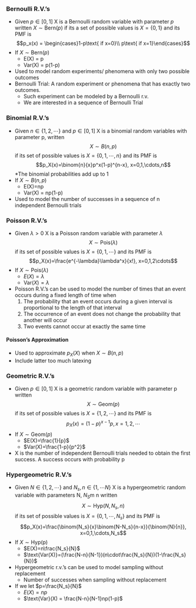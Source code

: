 ### Bernoulli R.V.’s
- Given $p\in[0,1]$ X is a Bernoulli random variable with parameter $p$ written $X\sim\text{Bern}(p)$ if its a set of possible values is $X=\{0,1\}$ and its PMF is $$p_x(x) = \begin{cases}1-p\text{ if x=0}\\ p\text{ if x=1}\end{cases}$$
- If $X\sim\text{Bern}(p)$
	- E(X) = p
	- Var(X) = p(1-p)
- Used to model random experiments/ phenomena with only two possible outcomes
- Bernoulli Trial: A random experiment or phenomena that has exactly two outcomes. 
	- Such experiment can be modeled by a Bernoulli r.v.
	- We are interested in a sequence of Bernoulli Trial

### Binomial R.V.’s
- Given $n\in\{1,2,\cdots\}$ and $p\in[0,1]$ X is a binomial random variables with parameter p, written $$X\sim B(n,p)$$ if its set of possible values is $X=\{0,1,\cdots,n\}$ and its PMF is $$p_X(x)=\binom{n}{x}p^x(1-p)^{n-x}, x=0,1,\cdots,n$$ *The binomial probabilities add up to 1
- If $X\sim B(n,p)$ 
	- E(X)=np
	- Var(X) = np(1-p)
- Used to model the number of successes in a sequence of n independent Bernoulli trials

### Poisson R.V.’s
- Given $\lambda>0$ X is a Poisson random variable with parameter $\lambda$ $$X\sim\text{Pois}(\lambda)$$ if its set of possible values is $X=\{0,1,\cdots\}$ and its PMF is $$p_X(x)=\frac{e^{-\lambda}\lambda^x}{x!}, x=0,1,2\cdots$$
- If $X\sim\text{Pois}(\lambda)$
	- $E(X)=\lambda$
	- $\text{Var}(X)=\lambda$
- Poisson R.V.’s can be used to model the number of times that an event occurs during a fixed length of time when
	1. The probability that an event occurs during a given interval is proportional to the length of that interval
	2. The occurrence of an event does not change the probability that another will occur
	3. Two events cannot occur at exactly the same time

#### Poisson’s Approximation
- Used to approximate $p_X(X)$ when $X\sim B(n,p)$
- Include latter too much latexing

### Geometric R.V.’s
- Given $p\in[0,1]$ X is a geometric random variable with parameter p written $$X\sim\text{Geom}(p)$$ if its set of possible values is $X=\{1,2,\cdots\}$ and its PMF is $$p_X(x)=(1-p)^{x-1}p,x=1,2,\cdots$$
- If $X\sim\text{Geom}(p)$
	- $E(X)=\frac{1}{p}$
	- $Var(X)=\frac{1-p}{p^2}$
- X is the number of independent Bernoulli trials needed to obtain the first success. A success occurs with probability p

### Hypergeometric R.V.’s
- Given $N\in\{1,2,\cdots\}$ and $N_s,n\in\{1,\cdots N\}$ X is a hypergeometric random variable with parameters N, $N_S$m n written $$X\sim\text{Hyp}(N, N_s,n)$$ if its set of possible values is $X=\{0,1,\cdots, N_s\}$ and its PMF is $$p_X(x)=\frac{\binom{N_s}{x}\binom{N-N_s}{n-x}}{\binom{N}{n}}, x=0,1,\cdots,N_s$$
- If $X\sim\text{Hyp(p)}$
	- $E(X)=n\frac{N_s}{N}$
	- $\text{Var(X)}=(\frac{N-n}{N-1})(n\cdot\frac{N_s}{N})(1-\frac{N_s}{N})$
- Hypergeometric r.v.’s can be used to model sampling without replacement
	- Number of successes when sampling without replacement
- If we let $p=\frac{N_s}{N}$
	- $E(X)=np$
	- $\text{Var}(X) = \frac{N-n}{N-1}np(1-p)$